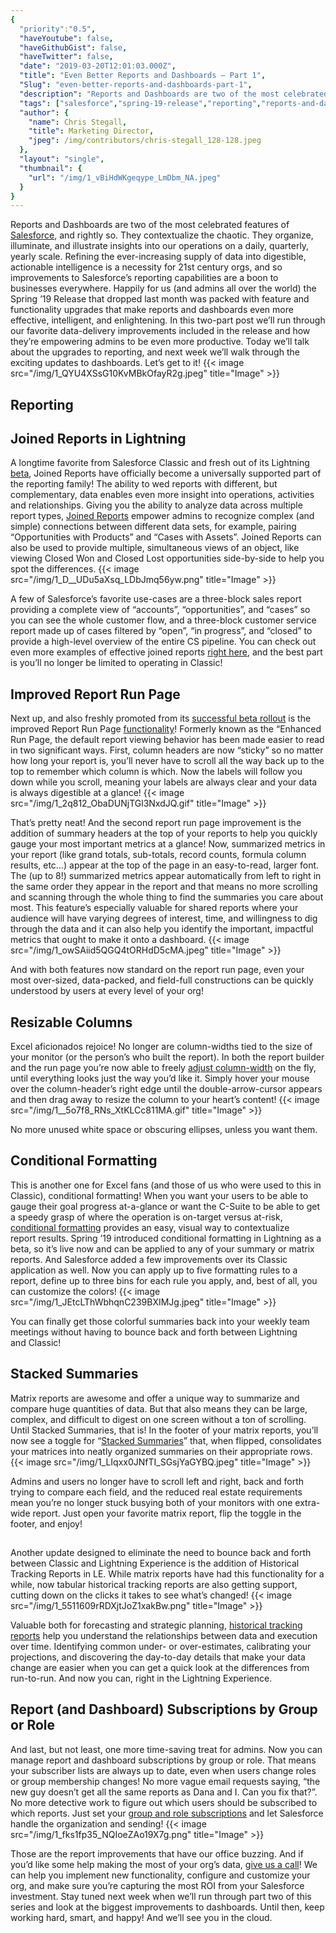 ```yaml
---
{
  "priority":"0.5",
  "haveYoutube": false,
  "haveGithubGist": false,
  "haveTwitter": false,
  "date": "2019-03-20T12:01:03.000Z",
  "title": "Even Better Reports and Dashboards — Part 1",
  "Slug": "even-better-reports-and-dashboards-part-1",
  "description": "Reports and Dashboards are two of the most celebrated features of Salesforce, and rightly so. They contextualize the chaotic. They organize, illuminate, and illustrate insights into our operations on a daily, quarterly, yearly scale. Refining the ever-increasing supply of data into digestible, actionable intelligence is a necessity for 21st century orgs, and so improvements to Salesforce’s reporting capabilities are a boon to businesses everywhere..",
  "tags": ["salesforce","spring-19-release","reporting","reports-and-dashboards","salesforce-reports"],
  "author": {
    "name": Chris Stegall,
    "title": Marketing Director,
    "jpeg": /img/contributors/chris-stegall_128-128.jpeg
  },
  "layout": "single",
  "thumbnail": {
    "url": "/img/1_vBiHdWKgeqype_LmDbm_NA.jpeg"
  }
}
---
```

Reports and Dashboards are two of the most celebrated features of [Salesforce](https://www.salesforce.com/products/), and rightly so. They contextualize the chaotic. They organize, illuminate, and illustrate insights into our operations on a daily, quarterly, yearly scale. Refining the ever-increasing supply of data into digestible, actionable intelligence is a necessity for 21st century orgs, and so improvements to Salesforce’s reporting capabilities are a boon to businesses everywhere.
Happily for us (and admins all over the world) the Spring ’19 Release that dropped last month was packed with feature and functionality upgrades that make reports and dashboards even more effective, intelligent, and enlightening. In this two-part post we’ll run through our favorite data-delivery improvements included in the release and how they’re empowering admins to be even more productive.
Today we’ll talk about the upgrades to reporting, and next week we’ll walk through the exciting updates to dashboards.
Let’s get to it!
{{< image src="/img/1_QYU4XSsG10KvMBkOfayR2g.jpeg" title="Image" >}}


## Reporting


## Joined Reports in Lightning

A longtime favorite from Salesforce Classic and fresh out of its Lightning [beta](https://releasenotes.docs.salesforce.com/en-us/summer18/release-notes/rn_rd_joined_reports.htm), Joined Reports have officially become a universally supported part of the reporting family!
The ability to wed reports with different, but complementary, data enables even more insight into operations, activities and relationships. Giving you the ability to analyze data across multiple report types, [Joined Reports](https://releasenotes.docs.salesforce.com/en-us/spring19/release-notes/rn_rd_joined_reports.htm) empower admins to recognize complex (and simple) connections between different data sets, for example, pairing “Opportunities with Products” and “Cases with Assets”. Joined Reports can also be used to provide multiple, simultaneous views of an object, like viewing Closed Won and Closed Lost opportunities side-by-side to help you spot the differences.
{{< image src="/img/1_D__UDu5aXsq_LDbJmq56yw.png" title="Image" >}}

A few of Salesforce’s favorite use-cases are a three-block sales report providing a complete view of “accounts”, “opportunities”, and “cases” so you can see the whole customer flow, and a three-block customer service report made up of cases filtered by “open”, “in progress”, and “closed” to provide a high-level overview of the entire CS pipeline.
You can check out even more examples of effective joined reports [right here](https://help.salesforce.com/articleView?id=reports_examples_joined.htm&amp;type=5), and the best part is you’ll no longer be limited to operating in Classic!

## Improved Report Run Page

Next up, and also freshly promoted from its [successful beta rollout](https://releasenotes.docs.salesforce.com/en-us/summer18/release-notes/rn_rd_reports_enhancedrunpage.htm) is the improved Report Run Page [functionality](https://releasenotes.docs.salesforce.com/en-us/spring19/release-notes/rn_rd_reports_run_page_ga.htm)! Formerly known as the “Enhanced Run Page, the default report viewing behavior has been made easier to read in two significant ways.
First, column headers are now “sticky” so no matter how long your report is, you’ll never have to scroll all the way back up to the top to remember which column is which. Now the labels will follow you down while you scroll, meaning your labels are always clear and your data is always digestible at a glance!
{{< image src="/img/1_2q812_ObaDUNjTGl3NxdJQ.gif" title="Image" >}}

That’s pretty neat!
And the second report run page improvement is the addition of summary headers at the top of your reports to help you quickly gauge your most important metrics at a glance! Now, summarized metrics in your report (like grand totals, sub-totals, record counts, formula column results, etc…) appear at the top of the page in an easy-to-read, larger font.
The (up to 8!) summarized metrics appear automatically from left to right in the same order they appear in the report and that means no more scrolling and scanning through the whole thing to find the summaries you care about most. This feature’s especially valuable for shared reports where your audience will have varying degrees of interest, time, and willingness to dig through the data and it can also help you identify the important, impactful metrics that ought to make it onto a dashboard.
{{< image src="/img/1_owSAiid5QGQ4tORHdD5cMA.jpeg" title="Image" >}}

And with both features now standard on the report run page, even your most over-sized, data-packed, and field-full constructions can be quickly understood by users at every level of your org!

## Resizable Columns

Excel aficionados rejoice! No longer are column-widths tied to the size of your monitor (or the person’s who built the report). In both the report builder and the run page you’re now able to freely [adjust column-width](https://releasenotes.docs.salesforce.com/en-us/spring19/release-notes/rn_rd_reports_resizecolumn.htm) on the fly, until everything looks just the way you’d like it.
Simply hover your mouse over the column-header’s right edge until the double-arrow-cursor appears and then drag away to resize the column to your heart’s content!
{{< image src="/img/1__5o7f8_RNs_XtKLCc811MA.gif" title="Image" >}}

No more unused white space or obscuring ellipses, unless you want them.

## Conditional Formatting

This is another one for Excel fans (and those of us who were used to this in Classic), conditional formatting! When you want your users to be able to gauge their goal progress at-a-glance or want the C-Suite to be able to get a speedy grasp of where the operation is on-target versus at-risk, [conditional formatting](https://releasenotes.docs.salesforce.com/en-us/spring19/release-notes/rn_rd_reports_conditionalformat.htm) provides an easy, visual way to contextualize report results.
Spring ’19 introduced conditional formatting in Lightning as a beta, so it’s live now and can be applied to any of your summary or matrix reports. And Salesforce added a few improvements over its Classic application as well. Now you can apply up to five formatting rules to a report, define up to three bins for each rule you apply, and, best of all, you can customize the colors!
{{< image src="/img/1_JEtcLThWbhqnC239BXIMJg.jpeg" title="Image" >}}

You can finally get those colorful summaries back into your weekly team meetings without having to bounce back and forth between Lightning and Classic!

## Stacked Summaries

Matrix reports are awesome and offer a unique way to summarize and compare huge quantities of data. But that also means they can be large, complex, and difficult to digest on one screen without a ton of scrolling. Until Stacked Summaries, that is!
In the footer of your matrix reports, you’ll now see a toggle for “[Stacked Summaries](https://releasenotes.docs.salesforce.com/en-us/spring19/release-notes/rn_rd_reports_stackedsummaries.htm)” that, when flipped, consolidates your matrices into neatly organized summaries on their appropriate rows.
{{< image src="/img/1_LIqxx0JNfTI_SGsjYaGYBQ.jpeg" title="Image" >}}

Admins and users no longer have to scroll left and right, back and forth trying to compare each field, and the reduced real estate requirements mean you’re no longer stuck busying both of your monitors with one extra-wide report. Just open your favorite matrix report, flip the toggle in the footer, and enjoy!

## 

Another update designed to eliminate the need to bounce back and forth between Classic and Lightning Experience is the addition of Historical Tracking Reports in LE. While matrix reports have had this functionality for a while, now tabular historical tracking reports are also getting support, cutting down on the clicks it takes to see what’s changed!
{{< image src="/img/1_5511609rRDXjtJoZ1xakBw.png" title="Image" >}}

Valuable both for forecasting and strategic planning, [historical tracking reports](https://releasenotes.docs.salesforce.com/en-us/spring19/release-notes/rn_rd_historical_tracking_lex.htm) help you understand the relationships between data and execution over time. Identifying common under- or over-estimates, calibrating your projections, and discovering the day-to-day details that make your data change are easier when you can get a quick look at the differences from run-to-run. And now you can, right in the Lightning Experience.

## Report (and Dashboard) Subscriptions by Group or Role

And last, but not least, one more time-saving treat for admins. Now you can manage report and dashboard subscriptions by group or role. That means your subscriber lists are always up to date, even when users change roles or group membership changes! No more vague email requests saying, “the new guy doesn’t get all the same reports as Dana and I. Can you fix that?”. No more detective work to figure out which users should be subscribed to which reports. Just set your [group and role subscriptions](https://releasenotes.docs.salesforce.com/en-us/spring19/release-notes/rn_rd_subscription.htm) and let Salesforce handle the organization and sending!
{{< image src="/img/1_fks1fp35_NQIoeZAo19X7g.png" title="Image" >}}

Those are the report improvements that have our office buzzing. And if you’d like some help making the most of your org’s data, [give us a call](https://www.mkpartners.com/article/contact/contact)! We can help you implement new functionality, configure and customize your org, and make sure you’re capturing the most ROI from your Salesforce investment.
Stay tuned next week when we’ll run through part two of this series and look at the biggest improvements to dashboards. Until then, keep working hard, smart, and happy! And we’ll see you in the cloud.
